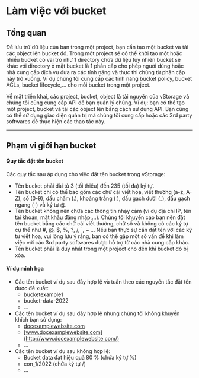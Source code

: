 # Làm việc với bucket

## Tổng quan

Để lưu trữ dữ liệu của bạn trong một project, bạn cần tạo một bucket và tải các object lên bucket đó. Trong một project sẽ có thể khởi tạo một hoặc nhiều bucket có vai trò như 1 directory chứa dữ liệu tuy nhiên bucket sẽ khác với directory ở mặt bucket là 1 phân cấp cho phép người dùng hoặc nhà cung cấp dịch vụ đưa ra các tính năng và thực thi chúng từ phân cấp này trở xuống. Ví dụ chúng tôi cung cấp các tính năng bucket policy, bucket ACLs, bucket lifecycle,... cho mỗi bucket trong một project.

Về mặt triển khai, các project, bucket, object là tài nguyên của vStorage và chúng tôi cũng cung cấp API để bạn quản lý chúng. Ví dụ: bạn có thể tạo một project, bucket và tải các object lên bằng cách sử dụng API. Bạn cũng có thể sử dụng giao diện quản trị mà chúng tôi cung cấp hoặc các 3rd party softwares để thực hiện các thao tác này.&#x20;

***

## Phạm vi giới hạn bucket

#### Quy tắc đặt tên bucket <a href="#phamvigioihancontainer-quytacdattencontainer" id="phamvigioihancontainer-quytacdattencontainer"></a>

Các quy tắc sau áp dụng cho việc đặt tên bucket trong vStorage:

* Tên bucket phải dài từ 3 (tối thiểu) đến 235 (tối đa) ký tự.
* Tên bucket chỉ có thể bao gồm các chữ cái viết hoa, viết thường (a-z, A-Z), số (0-9), dấu chấm (.), khoảng trắng ( ), dấu gạch dưới (\_), dấu gạch ngang (-) và ký tự @.
* Tên bucket không nên chứa các thông tin nhạy cảm (ví dụ địa chỉ IP, tên tài khoản, mật khẩu đăng nhập,...). Chúng tôi khuyến cáo bạn nên đặt tên bucket bằng các chữ cái viết thường, chữ số và không có các ký tự cụ thể như #, @, $, %, ?, /, \`, \~ ... Nếu bạn thực sự cần đặt tên với các ký tự viết hoa, vui lòng lưu ý rằng, bạn có thể gặp một số vấn đề khi làm việc với các 3rd party softwares được hỗ trợ từ các nhà cung cấp khác.
* Tên bucket phải là duy nhất trong một project cho đến khi bucket đó bị xóa.&#x20;

#### Ví dụ minh họa <a href="#phamvigioihancontainer-viduminhhoa" id="phamvigioihancontainer-viduminhhoa"></a>

* Các tên bucket ví dụ sau đây hợp lệ và tuân theo các nguyên tắc đặt tên được đề xuất:
  * bucketexample1
  * bucket-data-2022
  * ...
* Các tên bucket ví dụ sau đây hợp lệ nhưng chúng tôi không khuyến khích bạn sử dụng:
  * [docexamplewebsite.com](http://docexamplewebsite.com/)
  * [www.docexamplewebsite.com](http://www.docexamplewebsite.com/)
  * ...
* Các tên bucket ví dụ sau không hợp lệ:
  * Bucket data đạt hiệu quả 80 % (chứa ký tự %)
  * con\_1/2022 (chứa ký tự /)
  * ...
